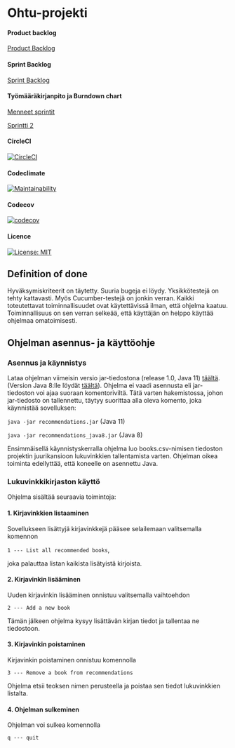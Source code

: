 # Ohtu-projekti

#### Product backlog
[Product Backlog](https://docs.google.com/spreadsheets/d/1x9YFq1DHGwN0qCpNWJFqQOZS0CGin8dj2chu-N1ArWo/edit?usp=gmail_thread&ts=5dd2977a)

#### Sprint Backlog
[Sprint Backlog](https://docs.google.com/spreadsheets/d/1OqxUPbk6urff_mOtHHC_oDDHmhOTyWZxNcCAq9ybvWM/edit?usp=sharing)

#### Työmääräkirjanpito ja Burndown chart

[Menneet sprintit](https://github.com/fannif/eskafa/blob/master/documentation/kirjanpito.md)

[Sprintti 2](https://docs.google.com/spreadsheets/d/1Hvs-0SekRi4vSxOb8fyAxVITSERtZ6C_UGIzY706q-Y/edit?usp=sharing)


#### CircleCI
[![CircleCI](https://circleci.com/gh/fannif/eskafa.svg?style=svg)](https://circleci.com/gh/fannif/eskafa)

#### Codeclimate
[![Maintainability](https://api.codeclimate.com/v1/badges/a99a88d28ad37a79dbf6/maintainability)](https://codeclimate.com/github/fannif/eskafa)

#### Codecov
[![codecov](https://codecov.io/gh/fannif/eskafa/branch/master/graph/badge.svg)](https://codecov.io/gh/fannif/eskafa)

#### Licence
[![License: MIT](https://img.shields.io/badge/License-MIT-yellow.svg)](https://opensource.org/licenses/MIT)

## Definition of done
Hyväksymiskriteerit on täytetty. Suuria bugeja ei löydy. Yksikkötestejä on tehty kattavasti. Myös Cucumber-testejä on jonkin verran. Kaikki toteutettavat toiminnallisuudet ovat käytettävissä ilman, että ohjelma kaatuu. Toiminnallisuus on sen verran selkeää, että käyttäjän on helppo käyttää ohjelmaa omatoimisesti.

## Ohjelman asennus- ja käyttöohje

### Asennus ja käynnistys

Lataa ohjelman viimeisin versio jar-tiedostona (release 1.0, Java 11) [täältä](https://github.com/fannif/eskafa/releases/download/v1.0/recommendations_java11.jar). (Version Java 8:lle löydät [täältä](https://github.com/fannif/eskafa/releases/download/v1.0/recommendations_java8.jar)). Ohjelma ei vaadi asennusta eli jar-tiedoston 
voi ajaa suoraan komentoriviltä. Tätä varten hakemistossa, johon jar-tiedosto on tallennettu, täytyy suorittaa alla oleva 
komento, joka käynnistää sovelluksen: 

`java -jar recommendations.jar` (Java 11)

`java -jar recommendations_java8.jar` (Java 8)

Ensimmäisellä käynnistyskerralla ohjelma luo books.csv-nimisen tiedoston projektin juurikansioon
lukuvinkkien tallentamista varten. Ohjelman oikea toiminta edellyttää, että koneelle on asennettu Java.   

### Lukuvinkkikirjaston käyttö

Ohjelma sisältää seuraavia toimintoja: 

#### 1. Kirjavinkkien listaaminen

Sovellukseen lisättyjä kirjavinkkejä pääsee selailemaan valitsemalla komennon  

`1 --- List all recommended books`,

joka palauttaa listan kaikista lisätyistä kirjoista.

#### 2. Kirjavinkin lisääminen

Uuden kirjavinkin lisääminen onnistuu valitsemalla vaihtoehdon

`2 --- Add a new book`
 
Tämän jälkeen ohjelma kysyy lisättävän kirjan tiedot ja tallentaa ne tiedostoon.  

#### 3. Kirjavinkin poistaminen

Kirjavinkin poistaminen onnistuu komennolla 

`3 --- Remove a book from recommendations`

Ohjelma etsii teoksen nimen perusteella ja poistaa sen tiedot lukuvinkkien listalta. 

#### 4. Ohjelman sulkeminen

Ohjelman voi sulkea komennolla 

`q --- quit`
